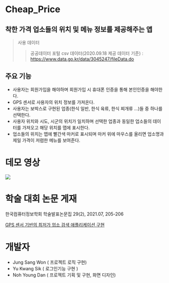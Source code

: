 # Cheap_Price

## 착한 가격 업소들의 위치 및 메뉴 정보를 제공해주는 앱

> 사용 데이터
>   >공공데이터 포털 csv 데이터(2020.09.18 제공 데이터 기준) : <https://www.data.go.kr/data/3045247/fileData.do>

## 주요 기능
* 사용자는 회원가입을 해야하며 회원가입 시 휴대폰 인증을 통해 본인인증을 해야한다.
* GPS 센서로 사용자의 위치 정보를 가져온다.
* 사용자는 보박스로 구현된 업종(한식 일반, 한식 육류, 한식 찌개류 ...)들 중 하나를 선택한다.
* 사용자 위치와 시도, 시군의 위치가 일치하며 선택한 업종과 동일한 업소들의 데이터를 가져오고 해당 위치를 맵에 표시한다.
* 업소들의 위치는 맵에 빨간색 마커로 표시되며 마커 위에 마우스를 올리면 업소명과 제일 가격이 저렴한 메뉴를 보여준다.

# 데모 영상 
<img src="https://user-images.githubusercontent.com/38938145/132532573-0d1e6686-c251-4eec-8974-8d087dd042df.mp4">

# 학술 대회 논문 게재
한국컴퓨터정보학회 학술발표논문집  29(2), 2021.07, 205-206

[GPS 센서 기반의 최저가 업소 검색 애플리케이션 구현](https://www.dbpia.co.kr/journal/articleDetail?nodeId=NODE10593179)

# 개발자

* Jung Sang Won ( 프로젝트 로직 구현)
* Yu Kwang Sik  ( 로그인기능 구현 ) 
* Noh Young Dan ( 프로젝트 기획 및 구현, 화면 디자인)

